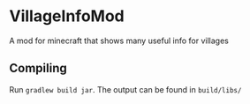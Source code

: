# VillageInfoMod
A mod for minecraft that shows many useful info for villages

## Compiling
Run `gradlew build jar`. The output can be found in `build/libs/`